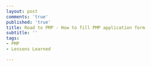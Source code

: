 ```yaml
---
layout: post
comments: 'true'
published: 'true'
title: Road to PMP - How to fill PMP application form
subtitle: ''
tags:
- PMP
- Lessons Learned

---
```

